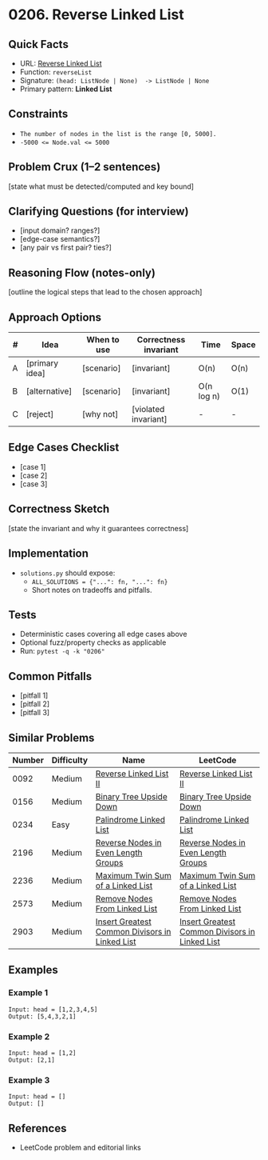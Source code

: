 # 0206. Reverse Linked List

## Quick Facts

- URL: [Reverse Linked List](https://leetcode.com/problems/reverse-linked-list/)
- Function: `reverseList`
- Signature: `(head: ListNode | None)  -> ListNode | None`
- Primary pattern: **Linked List**

## Constraints

- `The number of nodes in the list is the range [0, 5000].`
- `-5000 <= Node.val <= 5000`

## Problem Crux (1–2 sentences)

[state what must be detected/computed and key bound]

## Clarifying Questions (for interview)

- [input domain? ranges?]
- [edge-case semantics?]
- [any pair vs first pair? ties?]

## Reasoning Flow (notes-only)

[outline the logical steps that lead to the chosen approach]

## Approach Options

| # | Idea | When to use | Correctness invariant | Time | Space |
|---|------|-------------|-----------------------|------|-------|
| A | [primary idea] | [scenario] | [invariant] | O(n) | O(n) |
| B | [alternative] | [scenario] | [invariant] | O(n log n) | O(1) |
| C | [reject] | [why not] | [violated invariant] | - | - |

## Edge Cases Checklist

- [case 1]
- [case 2]
- [case 3]

## Correctness Sketch

[state the invariant and why it guarantees correctness]

## Implementation

- `solutions.py` should expose:
  - `ALL_SOLUTIONS = {"...": fn, "...": fn}`
  - Short notes on tradeoffs and pitfalls.

## Tests

- Deterministic cases covering all edge cases above
- Optional fuzz/property checks as applicable
- Run: `pytest -q -k "0206"`

## Common Pitfalls

- [pitfall 1]
- [pitfall 2]
- [pitfall 3]

## Similar Problems

| Number | Difficulty | Name | LeetCode |
|---|---|---|---|
| 0092 | Medium | [Reverse Linked List II](../0092-reverse-linked-list-ii/readme.md) | [Reverse Linked List II](https://leetcode.com/problems/reverse-linked-list-ii/) |
| 0156 | Medium | [Binary Tree Upside Down](../0156-binary-tree-upside-down/readme.md) | [Binary Tree Upside Down](https://leetcode.com/problems/binary-tree-upside-down/) |
| 0234 | Easy | [Palindrome Linked List](../0234-palindrome-linked-list/readme.md) | [Palindrome Linked List](https://leetcode.com/problems/palindrome-linked-list/) |
| 2196 | Medium | [Reverse Nodes in Even Length Groups](../2196-reverse-nodes-in-even-length-groups/readme.md) | [Reverse Nodes in Even Length Groups](https://leetcode.com/problems/reverse-nodes-in-even-length-groups/) |
| 2236 | Medium | [Maximum Twin Sum of a Linked List](../2236-maximum-twin-sum-of-a-linked-list/readme.md) | [Maximum Twin Sum of a Linked List](https://leetcode.com/problems/maximum-twin-sum-of-a-linked-list/) |
| 2573 | Medium | [Remove Nodes From Linked List](../2573-remove-nodes-from-linked-list/readme.md) | [Remove Nodes From Linked List](https://leetcode.com/problems/remove-nodes-from-linked-list/) |
| 2903 | Medium | [Insert Greatest Common Divisors in Linked List](../2903-insert-greatest-common-divisors-in-linked-list/readme.md) | [Insert Greatest Common Divisors in Linked List](https://leetcode.com/problems/insert-greatest-common-divisors-in-linked-list/) |

## Examples

### Example 1

```text
Input: head = [1,2,3,4,5]
Output: [5,4,3,2,1]
```

### Example 2

```text
Input: head = [1,2]
Output: [2,1]
```

### Example 3

```text
Input: head = []
Output: []
```

## References

- LeetCode problem and editorial links
